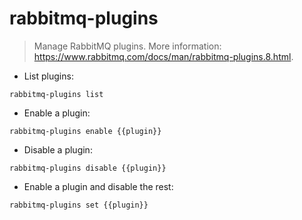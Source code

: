 # rabbitmq-plugins

> Manage RabbitMQ plugins.
> More information: <https://www.rabbitmq.com/docs/man/rabbitmq-plugins.8.html>.

- List plugins:

`rabbitmq-plugins list`

- Enable a plugin:

`rabbitmq-plugins enable {{plugin}}`

- Disable a plugin:

`rabbitmq-plugins disable {{plugin}}`

- Enable a plugin and disable the rest:

`rabbitmq-plugins set {{plugin}}`
